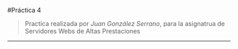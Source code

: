 #Práctica 4
>Practica realizada por *Juan González Serrano*, para la asignatrua de Servidores Webs de Altas Prestaciones

***
